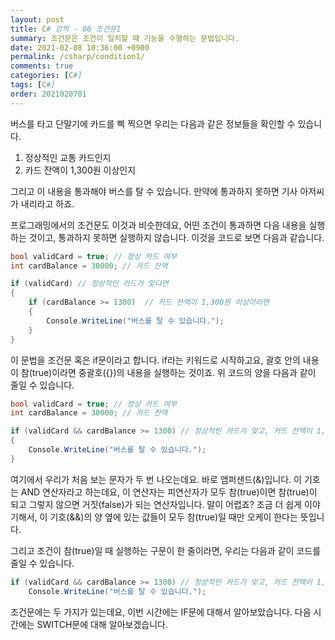 ```yaml
---
layout: post
title: C# 강의 - 06 조건문1
summary: 조건문은 조건이 일치할 때 기능을 수행하는 문법입니다.
date: 2021-02-08 10:36:00 +0900
permalink: /csharp/condition1/
comments: true
categories: [C#]
tags: [C#]
order: 2021020701
---
```


버스를 타고 단말기에 카드를 삑 찍으면 우리는 다음과 같은 정보들을 확인할 수 있습니다.

1. 정상적인 교통 카드인지
2. 카드 잔액이 1,300원 이상인지

그리고 이 내용을 통과해야 버스를 탈 수 있습니다. 만약에 통과하지 못하면 기사 아저씨가 내리라고 하죠.

프로그래밍에서의 조건문도 이것과 비슷한데요, 어떤 조건이 통과하면 다음 내용을 실행하는 것이고, 통과하지 못하면 실행하지 않습니다. 이것을 코드로 보면 다음과 같습니다.

```cs
bool validCard = true; // 정상 카드 여부
int cardBalance = 30000; // 카드 잔액

if (validCard) // 정상적인 카드가 맞다면
{
    if (cardBalance >= 1300)  // 카드 잔액이 1,300원 이상이라면
    {
        Console.WriteLine("버스를 탈 수 있습니다.");
    }
}
```

이 문법을 조건문 혹은 if문이라고 합니다. if라는 키워드로 시작하고요, 괄호 안의 내용이 참(true)이라면 중괄호({})의 내용을 실행하는 것이죠. 위 코드의 양을 다음과 같이 줄일 수 있습니다.

```cs
bool validCard = true; // 정상 카드 여부
int cardBalance = 30000; // 카드 잔액

if (validCard && cardBalance >= 1300) // 정상적인 카드가 맞고, 카드 잔액이 1,300원 이상이라면
{
    Console.WriteLine("버스를 탈 수 있습니다.");
}
```

여기에서 우리가 처음 보는 문자가 두 번 나오는데요. 바로 앰퍼샌드(&)입니다. 이 기호는 AND 연산자라고 하는데요, 이 연산자는 피연산자가 모두 참(true)이면 참(true)이 되고 그렇지 않으면 거짓(false)가 되는 연산자입니다. 말이 어렵죠? 조금 더 쉽게 이야기해서, 이 기호(&&)의 양 옆에 있는 값들이 모두 참(true)일 때만 오케이 한다는 뜻입니다.

그리고 조건이 참(true)일 때 실행하는 구문이 한 줄이라면, 우리는 다음과 같이 코드를 줄일 수 있습니다.

```cs
if (validCard && cardBalance >= 1300) // 정상적인 카드가 맞고, 카드 잔액이 1,300원 이상이라면
    Console.WriteLine("버스를 탈 수 있습니다.");
```

조건문에는 두 가지가 있는데요, 이번 시간에는 IF문에 대해서 알아보았습니다. 다음 시간에는 SWITCH문에 대해 알아보겠습니다.